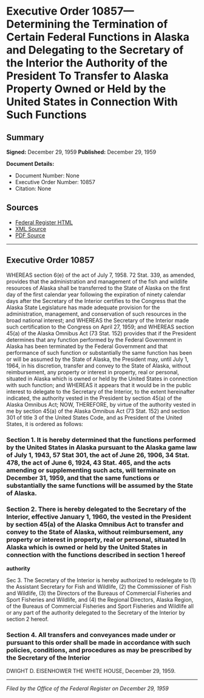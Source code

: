 # Executive Order 10857—Determining the Termination of Certain Federal Functions in Alaska and Delegating to the Secretary of the Interior the Authority of the President To Transfer to Alaska Property Owned or Held by the United States in Connection With Such Functions

## Summary

**Signed:** December 29, 1959
**Published:** December 29, 1959

**Document Details:**
- Document Number: None
- Executive Order Number: 10857
- Citation: None

## Sources
- [Federal Register HTML](https://www.presidency.ucsb.edu/documents/executive-order-10857-determining-the-termination-certain-federal-functions-alaska-and)
- [XML Source](None)
- [PDF Source](None)

---

## Executive Order 10857

WHEREAS section 6(e) of the act of July 7, 1958. 72 Stat. 339, as amended, provides that the administration and management of the fish and wildlife resources of Alaska shall be transferred to the State of Alaska on the first day of the first calendar year following the expiration of ninety calendar days after the Secretary of the Interior certifies to the Congress that the Alaska State Legislature has made adequate provision for the administration, management, and conservation of such resources in the broad national interest; and
WHEREAS the Secretary of the Interior made such certification to the Congress on April 27, 1959; and
WHEREAS section 45(a) of the Alaska Omnibus Act (73 Stat. 152) provides that if the President determines that any function performed by the Federal Government in Alaska has been terminated by the Federal Government and that performance of such function or substantially the same function has been or will be assumed by the State of Alaska, the President may, until July 1, 1964, in his discretion, transfer and convey to the State of Alaska, without reimbursement, any property or interest in property, real or personal, situated in Alaska which is owned or held by the United States in connection with such function; and
WHEREAS it appears that it would be in the public interest to delegate to the Secretary of the Interior, to the extent hereinafter indicated, the authority vested in the President by section 45(a) of the Alaska Omnibus Act;
NOW, THEREFORE, by virtue of the authority vested in me by section 45(a) of the Alaska Omnibus Act (73 Stat. 152) and section 301 of title 3 of the United States Code, and as President of the United States, it is ordered as follows:
### Section 1. It is hereby determined that the functions performed by the United States in Alaska pursuant to the Alaska game law of July 1, 1943, 57 Stat 301, the act of June 26, 1906, 34 Stat. 478, the act of June 6, 1924, 43 Stat. 465, and the acts amending or supplementing such acts, will terminate on December 31, 1959, and that the same functions or substantially the same functions will be assumed by the State of Alaska.

### Section 2. There is hereby delegated to the Secretary of the Interior, effective January 1, 1960, the  vested in the President by section 45(a) of the Alaska Omnibus Act to transfer and convey to the State of Alaska, without reimbursement, any property or interest in property, real or personal, situated In Alaska which is owned or held by the United States in connection with the functions described in section 1 hereof

**authority**

Sec 3. The Secretary of the Interior is hereby authorized to redelegate to (1) the Assistant Secretary for Fish and Wildlife, (2) the Commissioner of Fish and Wildlife, (3) the Directors of the Bureaus of Commercial Fisheries and Sport Fisheries and Wildlife, and (4) the Regional Directors, Alaska Region, of the Bureaus of Commercial Fisheries and Sport Fisheries and Wildlife all or any part of the authority delegated to the Secretary of the Interior by section 2 hereof.

### Section 4. All transfers and conveyances made under or pursuant to this order shall be made in accordance with such policies, conditions, and procedures as may be prescribed by the Secretary of the Interior

DWIGHT D. EISENHOWER
THE WHITE HOUSE,
December 29, 1959.

---

*Filed by the Office of the Federal Register on December 29, 1959*
